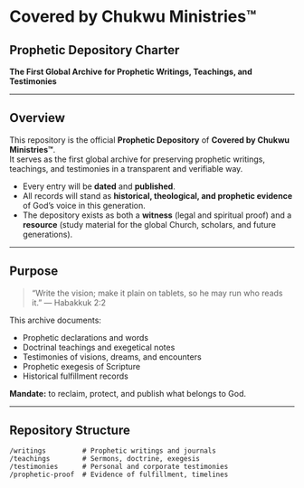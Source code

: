 # Covered by Chukwu Ministries™
## Prophetic Depository Charter  
**The First Global Archive for Prophetic Writings, Teachings, and Testimonies**

---

## Overview
This repository is the official **Prophetic Depository** of **Covered by Chukwu Ministries™**.  
It serves as the first global archive for preserving prophetic writings, teachings, and testimonies in a transparent and verifiable way.

- Every entry will be **dated** and **published**.  
- All records will stand as **historical, theological, and prophetic evidence** of God’s voice in this generation.  
- The depository exists as both a **witness** (legal and spiritual proof) and a **resource** (study material for the global Church, scholars, and future generations).

---

## Purpose
> “Write the vision; make it plain on tablets, so he may run who reads it.” — Habakkuk 2:2

This archive documents:
- Prophetic declarations and words  
- Doctrinal teachings and exegetical notes  
- Testimonies of visions, dreams, and encounters  
- Prophetic exegesis of Scripture  
- Historical fulfillment records  

**Mandate:** to reclaim, protect, and publish what belongs to God.

---

## Repository Structure
```text
/writings         # Prophetic writings and journals
/teachings        # Sermons, doctrine, exegesis
/testimonies      # Personal and corporate testimonies
/prophetic-proof  # Evidence of fulfillment, timelines
